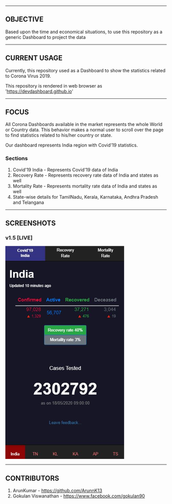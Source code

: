 ---------
OBJECTIVE
---------

Based upon the time and economical situations, to use this repository as a generic Dashboard to project the data

-------------
CURRENT USAGE
-------------

Currently, this repository used as a Dashboard to show the statistics related to Corona Virus 2019.

This repository is rendered in web browser as 'https://devdashboard.github.io'

-----
FOCUS
-----

All Corona Dashboards available in the market represents the whole World or Country data.
This behavior makes a normal user to scroll over the page to find statistics related to his/her country or state.

Our dashboard represents India region with Covid'19 statistics.

### Sections

1. Covid'19 India - Represents Covid'19 data of India
2. Recovery Rate - Represents recovery rate data of India and states as well
3. Mortality Rate - Represents mortality rate data of India and states as well
4. State-wise details for TamilNadu, Kerala, Karnataka, Andhra Pradesh and Telangana

-----------
SCREENSHOTS
-----------

### v1.5 [LIVE]

![v1.5](https://github.com/devdashboard/devdashboard.github.io/blob/master/screenshots/v1.5.JPG)

------------
CONTRIBUTORS
------------

1. ArunKumar - https://github.com/ArunnK13
2. Gokulan Viswanathan - https://www.facebook.com/gokulan90
